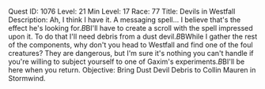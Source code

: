 Quest ID: 1076
Level: 21
Min Level: 17
Race: 77
Title: Devils in Westfall
Description: Ah, I think I have it. A messaging spell... I believe that's the effect he's looking for.$B$BI'll have to create a scroll with the spell impressed upon it. To do that I'll need debris from a dust devil.$B$BWhile I gather the rest of the components, why don't you head to Westfall and find one of the foul creatures? They are dangerous, but I'm sure it's nothing you can't handle if you're willing to subject yourself to one of Gaxim's experiments.$B$BI'll be here when you return.
Objective: Bring Dust Devil Debris to Collin Mauren in Stormwind.
